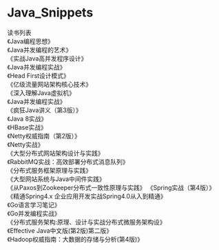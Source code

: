 # Java_Snippets
读书列表  
《Java编程思想》  
《Java并发编程的艺术》  
《实战Java高并发程序设计》  
《Java并发编程实战》  
《Head First设计模式》  
《亿级流量网站架构核心技术》  
《深入理解Java虚拟机》  
《Java并发编程实战》  
《疯狂Java讲义（第3版）》  
《Java 8实战》  
《HBase实战》  
《Netty权威指南（第2版）》  
《Netty实战》  
《大型分布式网站架构设计与实践》  
《RabbitMQ实战：高效部署分布式消息队列》  
《分布式服务框架原理与实践》  
《大型网站系统与Java中间件实践》  
《从Paxos到Zookeeper分布式一致性原理与实践》
《Spring实战（第4版）》  
《精通Spring4.x 企业应用开发实战Spring4.0从入到精通》  
《Go语言学习笔记》  
《Go并发编程实战》  
《分布式服务架构:原理、设计与实战分布式微服务架构设》  
《Effective Java中文版(第2版)第二版》  
《Hadoop权威指南：大数据的存储与分析(第4版)》  